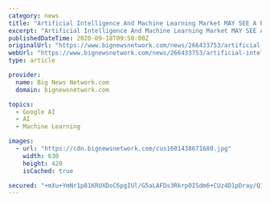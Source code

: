 ```yaml
---
category: news
title: "Artificial Intelligence And Machine Learning Market MAY SEE A BIG MOVE | AIBrain, Amazon, Anki, CloudMinds, Deepmind"
excerpt: "Artificial Intelligence And Machine Learning Market MAY SEE A BIG MOVE AIBrain Amazon Anki CloudMinds Deepmind"
publishedDateTime: 2020-09-18T09:50:00Z
originalUrl: "https://www.bignewsnetwork.com/news/266433753/artificial-intelligence-and-machine-learning-market-may-see-a-big-move--aibrain-amazon-anki-cloudminds-deepmind"
webUrl: "https://www.bignewsnetwork.com/news/266433753/artificial-intelligence-and-machine-learning-market-may-see-a-big-move--aibrain-amazon-anki-cloudminds-deepmind"
type: article

provider:
  name: Big News Network.com
  domain: bignewsnetwork.com

topics:
  - Google AI
  - AI
  - Machine Learning

images:
  - url: "https://cdn.bignewsnetwork.com/cus1601438671680.jpg"
    width: 630
    height: 420
    isCached: true

secured: "+mXu+YmNr1p81KRUXDoC6pgIUl/G5aLAFDs3RkrpOISdm6+CUz4D1pDray/Q167y/m5uKB0ezQety+kqjHc47kVPtfoaRUZdGUd60TkwrEISy+OCS0cvwOoHz2n8WImZs7tQ3I1rOucJUcxFwmyGTdXviS7u0PCdKOD/2kRtjGz7Ekg8W7K6FTs4LCO0/+418qnapOeU7X3l9sPgaEyfCwGtUvA7MR6k6IirVk9uwiXrZVrI9myNRUy2MqxuaUdpLA9D4tDwQtb+n8SV5ZfHyb6QEC72HcqrcrD/TcnWW4ogcYwyTel1+XixTZ8SS0en1j0wzNR1D2DcVuY+r85GJdLx2nHIqRJzlIzaLIcjHHg=;2HlayKAjpnGUfFgPje/fkQ=="
---
```


